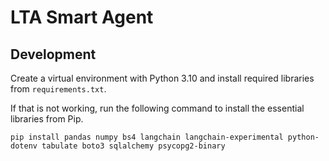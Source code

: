 # LTA Smart Agent

## Development

Create a virtual environment with Python 3.10 and install required libraries from `requirements.txt`.

If that is not working, run the following command to install the essential libraries from Pip.

```
pip install pandas numpy bs4 langchain langchain-experimental python-dotenv tabulate boto3 sqlalchemy psycopg2-binary
```
